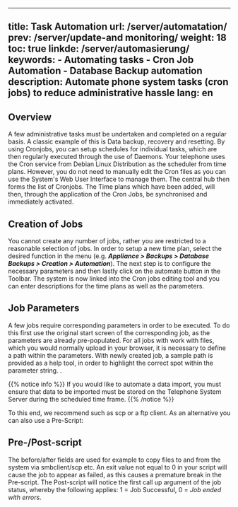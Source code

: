 
---
title: Task Automation
url: /server/automatation/
prev: /server/update-and monitoring/
weight: 18
toc: true
linkde: /server/automasierung/
keywords:
    - Automating tasks
    - Cron Job Automation
    - Database Backup automation
description: Automate phone system tasks (cron jobs) to reduce administrative hassle
lang: en
---

## Overview
A few administrative tasks must be undertaken and completed on a regular basis. A classic example of this is Data backup, recovery and resetting.
By using Cronjobs, you can setup schedules for individual tasks, which are then regularly executed through the use of Daemons.
Your telephone uses the Cron service from Debian Linux Distribution as the scheduler from time plans.  However, you do not need to manually edit the Cron files as you can use the System's Web User Interface to manage them. The central hub then forms the list of Cronjobs. The Time plans which have been added, will then, through the application of the Cron Jobs, be synchronised and immediately activated. 

## Creation of Jobs
You cannot create any number of jobs, rather you are restricted to a reasonable selection of jobs. In order to setup a new time plan, select the desired function in the menu (e.g. ***Appliance > Backups > Database Backups > Creation > Automation***). The next step is to configure the necessary parameters and then lastly click on the automate button in the Toolbar. The system is now linked into the Cron jobs editing tool and you can enter descriptions for the time plans as well as the parameters. 

## Job Parameters
A few jobs require corresponding parameters in order to be executed. To do this first use the original start screen of the corresponding job, as the parameters are already pre-populated. 
For all jobs with work with files, which you would normally upload in your browser, it is necessary to define a path within the parameters. With newly created job, a sample path is provided as a help tool, in order to highlight the correct spot within the parameter string.
.

{{% notice info %}}
If you would like to automate a data import, you must ensure that data to be imported must be stored on the Telephone System Server during the scheduled time frame.
{{% /notice %}}


To this end, we recommend such as scp or a ftp client. As an alternative you can also use a Pre-Script:


## Pre-/Post-script
The before/after fields are used for example to copy files to and from the system via smbclient/scp etc. An exit value not equal to 0 in your script will cause the job to appear as failed, as this causes a premature break in the Pre-script. The Post-script will notice the first call up argument of the job status, whereby the following applies: 1 = Job Successful, 0 = *Job ended with errors*.
